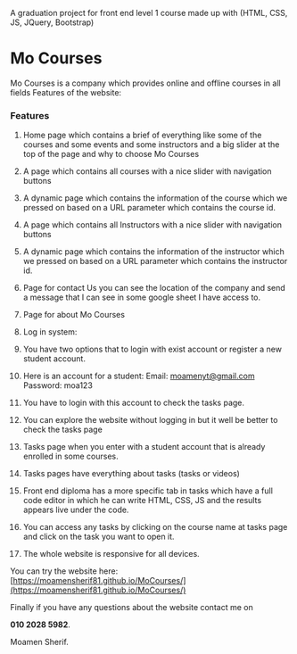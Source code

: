 A graduation project for front end level 1 course made up with (HTML, CSS, JS, JQuery, Bootstrap)

# **Mo Courses**

Mo Courses is a company which provides online and offline courses in all fields
 Features of the website:

### **Features**
1. Home page which contains a brief of everything like some of the courses and some events and some instructors and a big slider at the top of the page and why to choose Mo Courses
2. A page which contains all courses with a nice slider with navigation buttons
3. A dynamic page which contains the information of the course which we pressed on based on a URL parameter which contains the course id.
4. A page which contains all Instructors with a nice slider with navigation buttons
5. A dynamic page which contains the information of the instructor which we pressed on based on a URL parameter which contains the instructor id.
6. Page for contact Us you can see the location of the company and send a message that I can see in some google sheet I have access to.
7. Page for about Mo Courses
8. Log in system:

1. You have two options that to login with exist account or register a new student account.
2. Here is an account for a student:
    Email: [moamenyt@gmail.com](mailto:moamenyt@gmail.com)
    Password: moa123

1. You have to login with this account to check the tasks page.
2. You can explore the website without logging in but it well be better to check the tasks page

1. Tasks page when you enter with a student account that is already enrolled in some courses.
2. Tasks pages have everything about tasks (tasks or videos)
3. Front end diploma has a more specific tab in tasks which have a full code editor in which he can write HTML, CSS, JS and the results appears live under the code.
4. You can access any tasks by clicking on the course name at tasks page and click on the task you want to open it.
5. The whole website is responsive for all devices.

You can try the website here: [https://moamensherif81.github.io/MoCourses/](https://moamensherif81.github.io/MoCourses/)

Finally if you have any questions about the website contact me on

**010 2028 5982**.

Moamen Sherif.
